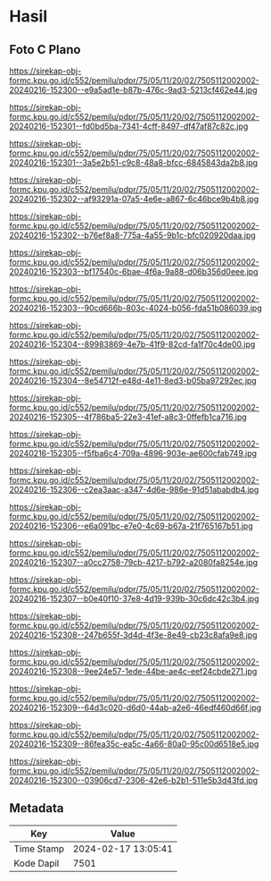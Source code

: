 # Hasil

## Foto C Plano

https://sirekap-obj-formc.kpu.go.id/c552/pemilu/pdpr/75/05/11/20/02/7505112002002-20240216-152300--e9a5ad1e-b87b-476c-9ad3-5213cf462e44.jpg

https://sirekap-obj-formc.kpu.go.id/c552/pemilu/pdpr/75/05/11/20/02/7505112002002-20240216-152301--fd0bd5ba-7341-4cff-8497-df47af87c82c.jpg

https://sirekap-obj-formc.kpu.go.id/c552/pemilu/pdpr/75/05/11/20/02/7505112002002-20240216-152301--3a5e2b51-c9c8-48a8-bfcc-6845843da2b8.jpg

https://sirekap-obj-formc.kpu.go.id/c552/pemilu/pdpr/75/05/11/20/02/7505112002002-20240216-152302--af93291a-07a5-4e6e-a867-6c46bce9b4b8.jpg

https://sirekap-obj-formc.kpu.go.id/c552/pemilu/pdpr/75/05/11/20/02/7505112002002-20240216-152302--b76ef8a8-775a-4a55-9b1c-bfc020920daa.jpg

https://sirekap-obj-formc.kpu.go.id/c552/pemilu/pdpr/75/05/11/20/02/7505112002002-20240216-152303--bf17540c-6bae-4f6a-9a88-d06b356d0eee.jpg

https://sirekap-obj-formc.kpu.go.id/c552/pemilu/pdpr/75/05/11/20/02/7505112002002-20240216-152303--90cd666b-803c-4024-b056-fda51b086039.jpg

https://sirekap-obj-formc.kpu.go.id/c552/pemilu/pdpr/75/05/11/20/02/7505112002002-20240216-152304--89983869-4e7b-41f9-82cd-fa1f70c4de00.jpg

https://sirekap-obj-formc.kpu.go.id/c552/pemilu/pdpr/75/05/11/20/02/7505112002002-20240216-152304--8e54712f-e48d-4e11-8ed3-b05ba97292ec.jpg

https://sirekap-obj-formc.kpu.go.id/c552/pemilu/pdpr/75/05/11/20/02/7505112002002-20240216-152305--4f786ba5-22e3-41ef-a8c3-0ffefb1ca716.jpg

https://sirekap-obj-formc.kpu.go.id/c552/pemilu/pdpr/75/05/11/20/02/7505112002002-20240216-152305--f5fba6c4-709a-4896-903e-ae600cfab749.jpg

https://sirekap-obj-formc.kpu.go.id/c552/pemilu/pdpr/75/05/11/20/02/7505112002002-20240216-152306--c2ea3aac-a347-4d6e-986e-91d51ababdb4.jpg

https://sirekap-obj-formc.kpu.go.id/c552/pemilu/pdpr/75/05/11/20/02/7505112002002-20240216-152306--e6a091bc-e7e0-4c69-b67a-21f765167b51.jpg

https://sirekap-obj-formc.kpu.go.id/c552/pemilu/pdpr/75/05/11/20/02/7505112002002-20240216-152307--a0cc2758-79cb-4217-b792-a2080fa8254e.jpg

https://sirekap-obj-formc.kpu.go.id/c552/pemilu/pdpr/75/05/11/20/02/7505112002002-20240216-152307--b0e40f10-37e8-4d19-939b-30c6dc42c3b4.jpg

https://sirekap-obj-formc.kpu.go.id/c552/pemilu/pdpr/75/05/11/20/02/7505112002002-20240216-152308--247b655f-3d4d-4f3e-8e49-cb23c8afa9e8.jpg

https://sirekap-obj-formc.kpu.go.id/c552/pemilu/pdpr/75/05/11/20/02/7505112002002-20240216-152308--9ee24e57-1ede-44be-ae4c-eef24cbde271.jpg

https://sirekap-obj-formc.kpu.go.id/c552/pemilu/pdpr/75/05/11/20/02/7505112002002-20240216-152309--64d3c020-d6d0-44ab-a2e6-46edf460d66f.jpg

https://sirekap-obj-formc.kpu.go.id/c552/pemilu/pdpr/75/05/11/20/02/7505112002002-20240216-152309--86fea35c-ea5c-4a66-80a0-95c00d6518e5.jpg

https://sirekap-obj-formc.kpu.go.id/c552/pemilu/pdpr/75/05/11/20/02/7505112002002-20240216-152300--03906cd7-2306-42e6-b2b1-511e5b3d43fd.jpg


## Metadata

| Key        | Value               |
| ---------- | ------------------- |
| Time Stamp | 2024-02-17 13:05:41 |
| Kode Dapil | 7501                |



